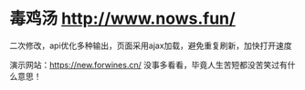# 毒鸡汤 http://www.nows.fun/    
二次修改，api优化多种输出，页面采用ajax加载，避免重复刷新，加快打开速度

演示网站：https://new.forwines.cn/ 
没事多看看，毕竟人生苦短都没苦笑过有什么意思！
